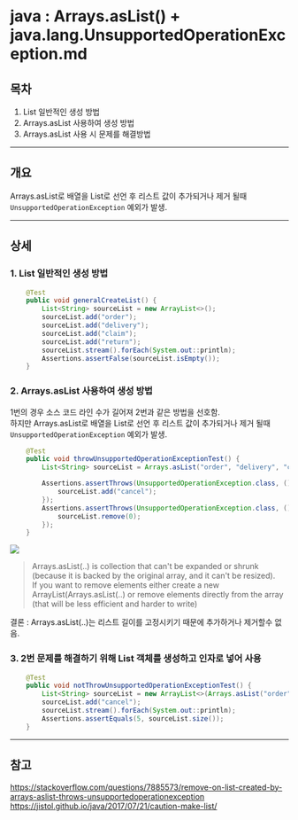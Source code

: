 # java : Arrays.asList() + java.lang.UnsupportedOperationException.md

## 목차
1. List 일반적인 생성 방법
2. Arrays.asList 사용하여 생성 방법 
3. Arrays.asList 사용 시 문제를 해결방법
___

## __개요__
Arrays.asList로 배열을 List로 선언 후 리스트 값이 추가되거나 제거 될때  
`UnsupportedOperationException` 예외가 발생.

___

## __상세__

### 1. List 일반적인 생성 방법
``` java
    @Test
    public void generalCreateList() {
        List<String> sourceList = new ArrayList<>();
        sourceList.add("order");
        sourceList.add("delivery");
        sourceList.add("claim");
        sourceList.add("return");
        sourceList.stream().forEach(System.out::println);
        Assertions.assertFalse(sourceList.isEmpty());
    }
```
### 2. Arrays.asList 사용하여 생성 방법 
1번의 경우 소스 코드 라인 수가 길어져 2번과 같은 방법을 선호함.  
하지만 Arrays.asList로 배열을 List로 선언 후 리스트 값이 추가되거나 제거 될때  
`UnsupportedOperationException` 예외가 발생.

``` java
    @Test
    public void throwUnsupportedOperationExceptionTest() {
        List<String> sourceList = Arrays.asList("order", "delivery", "claim", "return");

        Assertions.assertThrows(UnsupportedOperationException.class, () -> {
            sourceList.add("cancel");
        });
        Assertions.assertThrows(UnsupportedOperationException.class, () -> {
            sourceList.remove(0);
        });
    }
```

<img src = "https://user-images.githubusercontent.com/28687900/130417242-48f08f51-c146-45c1-901a-5c39ae904182.png">

> Arrays.asList(..) is collection that can't be expanded or shrunk (because it is backed by the original array, and it can't be resized).  
If you want to remove elements either create a new ArrayList(Arrays.asList(..) or remove elements directly from the array (that will be less efficient and harder to write)

 결론 : Arrays.asList(..)는 리스트 길이를 고정시키기 때문에 추가하거나 제거할수 없음.


### 3. 2번 문제를 해결하기 위해 List 객체를 생성하고 인자로 넣어 사용

``` java
    @Test
    public void notThrowUnsupportedOperationExceptionTest() {
        List<String> sourceList = new ArrayList<>(Arrays.asList("order", "delivery", "claim", "return"));
        sourceList.add("cancel");
        sourceList.stream().forEach(System.out::println);
        Assertions.assertEquals(5, sourceList.size());
    }
```

___


## __참고__

https://stackoverflow.com/questions/7885573/remove-on-list-created-by-arrays-aslist-throws-unsupportedoperationexception  
https://jistol.github.io/java/2017/07/21/caution-make-list/
